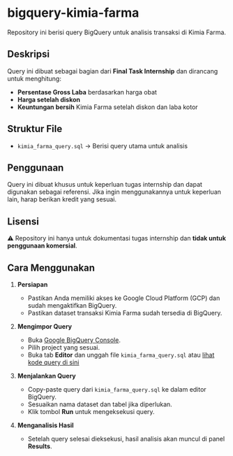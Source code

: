 # bigquery-kimia-farma  

Repository ini berisi query BigQuery untuk analisis transaksi di Kimia Farma.  

## Deskripsi  
Query ini dibuat sebagai bagian dari **Final Task Internship** dan dirancang untuk menghitung:  
- **Persentase Gross Laba** berdasarkan harga obat  
- **Harga setelah diskon**  
- **Keuntungan bersih** Kimia Farma setelah diskon dan laba kotor  

## Struktur File  
- `kimia_farma_query.sql` → Berisi query utama untuk analisis  

## Penggunaan  
Query ini dibuat khusus untuk keperluan tugas internship dan dapat digunakan sebagai referensi. Jika ingin menggunakannya untuk keperluan lain, harap berikan kredit yang sesuai.  

## Lisensi  
⚠️ Repository ini hanya untuk dokumentasi tugas internship dan **tidak untuk penggunaan komersial**.


## Cara Menggunakan

1. **Persiapan**  
   - Pastikan Anda memiliki akses ke Google Cloud Platform (GCP) dan sudah mengaktifkan BigQuery.  
   - Pastikan dataset transaksi Kimia Farma sudah tersedia di BigQuery.  

2. **Mengimpor Query**  
   - Buka [Google BigQuery Console](https://console.cloud.google.com/bigquery).  
   - Pilih project yang sesuai.  
   - Buka tab **Editor** dan unggah file `kimia_farma_query.sql` atau [lihat kode query di sini](https://github.com/haurafathiya/bigquery-kimia-farma/blob/main/kimia_farma_query.sql)

3. **Menjalankan Query**  
   - Copy-paste query dari `kimia_farma_query.sql` ke dalam editor BigQuery.  
   - Sesuaikan nama dataset dan tabel jika diperlukan.  
   - Klik tombol **Run** untuk mengeksekusi query.  

4. **Menganalisis Hasil**  
   - Setelah query selesai dieksekusi, hasil analisis akan muncul di panel **Results**.  
